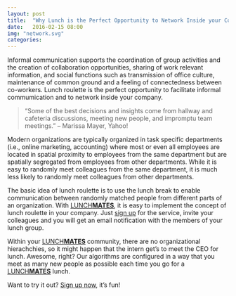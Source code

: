 ```yaml
---
layout: post
title:  "Why Lunch is the Perfect Opportunity to Network Inside your Company"
date:   2016-02-15 08:00
img: "network.svg"
categories:
---
```


Informal communication supports the coordination of group activities and the creation of collaboration opportunities, sharing of work relevant information, and social functions such as transmission of office culture, maintenance of common ground and a feeling of connectedness between co-workers. Lunch roulette is the perfect opportunity to facilitate informal commumication and to network inside your company.

> “Some of the best decisions and insights come from hallway and cafeteria discussions, meeting new people, and impromptu team meetings.” – Marissa Mayer, Yahoo!

Modern organizations are typically organized in task specific departments (i.e., online marketing, accounting) where most or even all employees are located in spatial proximity to employees from the same department but are spatially segregated from employees from other departments. While it is easy to randomly meet colleagues from the same department, it is much less likely to randomly meet colleagues from other departments.

The basic idea of lunch roulette is to use the lunch break to enable communication between randomly matched people from different parts of an organization. With [LUNCH**MATES**][lunchmates], it is easy to implement the concept of lunch roulette in your company. Just [sign up][sign-up] for the service, invite your colleagues and you will get an email notification with the members of your lunch group.

Within your [LUNCH**MATES**][lunchmates] community, there are no organizational hierachchies, so it might happen that the intern get’s to meet the CEO for lunch. Awesome, right? Our algorithms are configured in a way that you meet as many new people as possible each time you go for a [LUNCH**MATES**][lunchmates] lunch.

Want to try it out? [Sign up now][sign-up], it’s fun!

[lunchmates]:  https://lunchmates.org
[sign-up]:   https://lunchmates.org/users/sign_up
